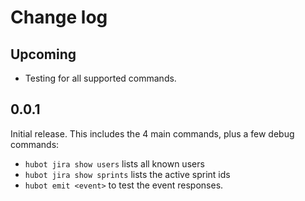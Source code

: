 # Change log

## Upcoming
* Testing for all supported commands.

## 0.0.1
Initial release. This includes the 4 main commands, plus a few debug commands:
  * `hubot jira show users` lists all known users
  * `hubot jira show sprints` lists the active sprint ids
  * `hubot emit <event>` to test the event responses.
